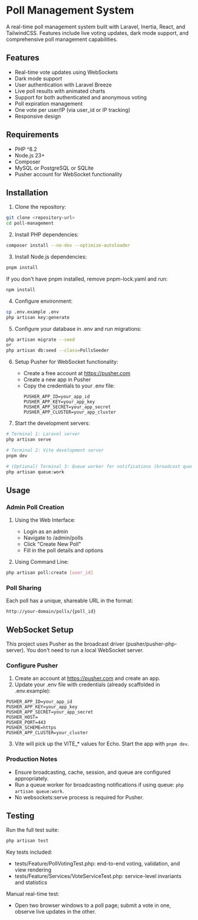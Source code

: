 # Poll Management System

A real-time poll management system built with Laravel, Inertia, React, and TailwindCSS. Features include live voting updates, dark mode support, and comprehensive poll management capabilities.

## Features

-  Real-time vote updates using WebSockets
-  Dark mode support
-  User authentication with Laravel Breeze
-  Live poll results with animated charts
-  Support for both authenticated and anonymous voting
-  Poll expiration management
-  One vote per user/IP (via user_id or IP tracking)
-  Responsive design

## Requirements

- PHP ^8.2
- Node.js 23+
- Composer
- MySQL or PostgreSQL or SQLite
- Pusher account for WebSocket functionality

## Installation

1. Clone the repository:
```bash
git clone <repository-url>
cd poll-management
```

2. Install PHP dependencies:
```bash
composer install --no-dev --optimize-autoloader
```

3. Install Node.js dependencies:
```bash
pnpm install
```
If you don't have pnpm installed, remove pnpm-lock.yaml and run:
```bash
npm install
```

4. Configure environment:
```bash
cp .env.example .env
php artisan key:generate
```

5. Configure your database in .env and run migrations:
```bash
php artisan migrate --seed
or
php artisan db:seed --class=PollsSeeder
```

6. Setup Pusher for WebSocket functionality:
   - Create a free account at https://pusher.com
   - Create a new app in Pusher
   - Copy the credentials to your .env file:
     ```
     PUSHER_APP_ID=your_app_id
     PUSHER_APP_KEY=your_app_key
     PUSHER_APP_SECRET=your_app_secret
     PUSHER_APP_CLUSTER=your_app_cluster
     ```

7. Start the development servers:
```bash
# Terminal 1: Laravel server
php artisan serve

# Terminal 2: Vite development server
pnpm dev

# (Optional) Terminal 3: Queue worker for notifications (broadcast queue)
php artisan queue:work
```

## Usage

### Admin Poll Creation

1. Using the Web Interface:
   - Login as an admin
   - Navigate to /admin/polls
   - Click "Create New Poll"
   - Fill in the poll details and options

2. Using Command Line:
```bash
php artisan poll:create [user_id]
```

### Poll Sharing

Each poll has a unique, shareable URL in the format:
```
http://your-domain/polls/{poll_id}
```

## WebSocket Setup

This project uses Pusher as the broadcast driver (pusher/pusher-php-server). You don't need to run a local WebSocket server.

### Configure Pusher
1. Create an account at https://pusher.com and create an app.
2. Update your .env file with credentials (already scaffolded in .env.example):
```env
PUSHER_APP_ID=your_app_id
PUSHER_APP_KEY=your_app_key
PUSHER_APP_SECRET=your_app_secret
PUSHER_HOST=
PUSHER_PORT=443
PUSHER_SCHEME=https
PUSHER_APP_CLUSTER=your_cluster
```
3. Vite will pick up the VITE_* values for Echo. Start the app with `pnpm dev`.

### Production Notes
- Ensure broadcasting, cache, session, and queue are configured appropriately.
- Run a queue worker for broadcasting notifications if using queue: `php artisan queue:work`.
- No websockets:serve process is required for Pusher.

## Testing

Run the full test suite:
```bash
php artisan test
```

Key tests included:
- tests/Feature/PollVotingTest.php: end-to-end voting, validation, and view rendering
- tests/Feature/Services/VoteServiceTest.php: service-level invariants and statistics

Manual real-time test:
- Open two browser windows to a poll page; submit a vote in one, observe live updates in the other.

